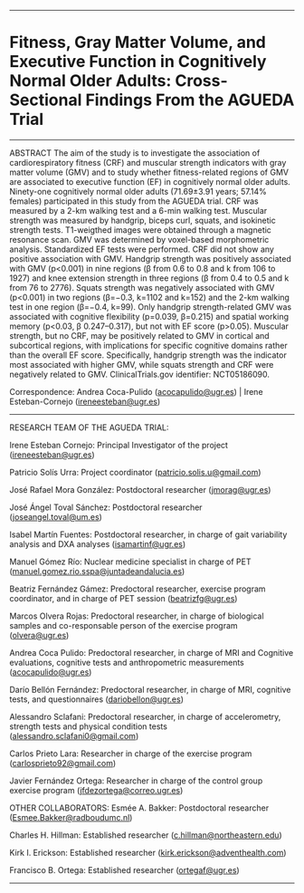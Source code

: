_____________________________________________________________________________________________________
# Fitness, Gray Matter Volume, and Executive Function in Cognitively Normal Older Adults: Cross-Sectional Findings From the AGUEDA Trial
_____________________________________________________________________________________________________
ABSTRACT
The aim of the study is to investigate the association of cardiorespiratory fitness (CRF) and muscular strength indicators with
gray matter volume (GMV) and to study whether fitness-related regions of GMV are associated to executive function (EF) in
cognitively normal older adults. Ninety-one cognitively normal older adults (71.69±3.91 years; 57.14% females) participated in
this study from the AGUEDA trial. CRF was measured by a 2-km walking test and a 6-min walking test. Muscular strength was
measured by handgrip, biceps curl, squats, and isokinetic strength tests. T1-weigthed images were obtained through a magnetic
resonance scan. GMV was determined by voxel-based morphometric analysis. Standardized EF tests were performed. CRF did
not show any positive association with GMV. Handgrip strength was positively associated with GMV (p<0.001) in nine regions (β from 0.6 to 0.8 and k from 106 to 1927) and knee extension strength in three regions (β from 0.4 to 0.5 and k from 76 to
2776). Squats strength was negatively associated with GMV (p<0.001) in two regions (β=−0.3, k=1102 and k=152) and the
2-km walking test in one region (β=−0.4, k=99). Only handgrip strength-related GMV was associated with cognitive flexibility
(p=0.039, β=0.215) and spatial working memory (p<0.03, β 0.247–0.317), but not with EF score (p>0.05). Muscular strength,
but no CRF, may be positively related to GMV in cortical and subcortical regions, with implications for specific cognitive domains rather than the overall EF score. Specifically, handgrip strength was the indicator most associated with higher GMV, while
squats strength and CRF were negatively related to GMV.
ClinicalTrials.gov identifier: NCT05186090.

Correspondence: Andrea Coca-Pulido (acocapulido@ugr.es) | Irene Esteban-Cornejo (ireneesteban@ugr.es)
_____________________________________________________________________________________________________

RESEARCH TEAM OF THE AGUEDA TRIAL:

Irene Esteban Cornejo: Principal Investigator of the project (ireneesteban@ugr.es)

Patricio Solís Urra: Project coordinator (patricio.solis.u@gmail.com)

José Rafael Mora González: Postdoctoral researcher (jmorag@ugr.es)

José Ángel Toval Sánchez: Postdoctoral researcher (joseangel.toval@um.es)

Isabel Martín Fuentes: Postdoctoral researcher, in charge of gait variability analysis and DXA analyses (isamartinf@ugr.es)

Manuel Gómez Río: Nuclear medicine specialist in charge of PET (manuel.gomez.rio.sspa@juntadeandalucia.es)

Beatriz Fernández Gámez: Predoctoral researcher, exercise program coordinator, and in charge of PET session (beatrizfg@ugr.es)

Marcos Olvera Rojas: Predoctoral researcher, in charge of biological samples and co-responsable person of the exercise program (olvera@ugr.es)

Andrea Coca Pulido: Predoctoral researcher, in charge of MRI and Cognitive evaluations, cognitive tests and anthropometric measurements (acocapulido@ugr.es)

Darío Bellón Fernández: Predoctoral researcher, in charge of MRI, cognitive tests, and questionnaires (dariobellon@ugr.es)

Alessandro Sclafani: Predoctoral researcher, in charge of accelerometry, strength tests and physical condition tests (alessandro.sclafani0@gmail.com)

Carlos Prieto Lara: Researcher in charge of the exercise program (carlosprieto92@gmail.com)

Javier Fernández Ortega: Researcher in charge of the control group exercise program (jfdezortega@correo.ugr.es)

OTHER COLLABORATORS:
Esmée A. Bakker: Postdoctoral researcher (Esmee.Bakker@radboudumc.nl)

Charles H. Hillman: Established researcher (c.hillman@northeastern.edu)

Kirk I. Erickson: Established researcher (kirk.erickson@adventhealth.com)

Francisco B. Ortega: Established researcher (ortegaf@ugr.es)
_____________________________________________________________________________________________________

